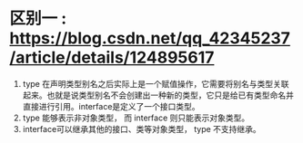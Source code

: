 
# 区别一 : https://blog.csdn.net/qq_42345237/article/details/124895617

1. type 在声明类型别名之后实际上是一个赋值操作，它需要将别名与类型关联起来。也就是说类型别名不会创建出一种新的类型，它只是给已有类型命名并直接进行引用。interface是定义了一个接口类型。
2. type 能够表示非对象类型， 而 interface 则只能表示对象类型。
3. interface可以继承其他的接口、类等对象类型， type 不支持继承。